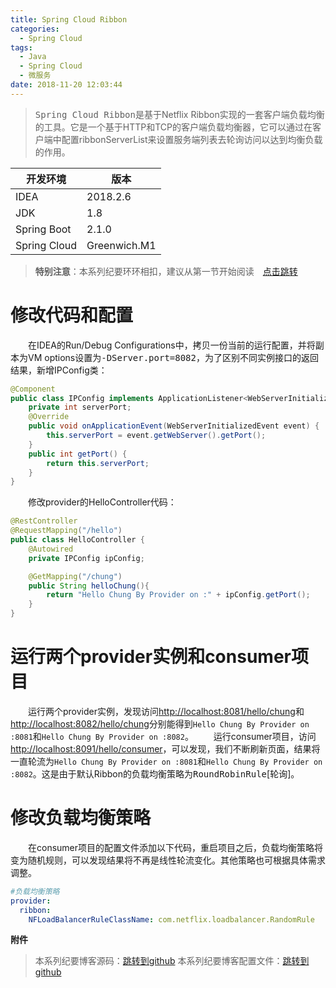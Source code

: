 ```yaml
---
title: Spring Cloud Ribbon
categories: 
  - Spring Cloud
tags:
  - Java
  - Spring Cloud
  - 微服务
date: 2018-11-20 12:03:44
---
```


> <kbd>Spring Cloud Ribbon</kbd>是基于Netflix Ribbon实现的一套客户端负载均衡的工具。它是一个基于HTTP和TCP的客户端负载均衡器，它可以通过在客户端中配置ribbonServerList来设置服务端列表去轮询访问以达到均衡负载的作用。

<!-- more -->

开发环境    |  版本
-------- | -----
IDEA | 2018.2.6
JDK  | 1.8
Spring Boot| 2.1.0
Spring Cloud| Greenwich.M1

> **特别注意**：本系列纪要环环相扣，建议从第一节开始阅读&emsp;[点击跳转](http://zhangchong.xin/2018/11/20/Spring%20Cloud%20%E5%AD%A6%E4%B9%A0%E7%BA%AA%E8%A6%81%E4%B8%80%EF%BC%9AEureka/)

# 修改代码和配置
&emsp;&emsp;在IDEA的Run/Debug Configurations中，拷贝一份当前的运行配置，并将副本为VM options设置为<kbd>-DServer.port=8082</kbd>，为了区别不同实例接口的返回结果，新增IPConfig类：
```java
@Component
public class IPConfig implements ApplicationListener<WebServerInitializedEvent> {
    private int serverPort;
    @Override
    public void onApplicationEvent(WebServerInitializedEvent event) {
        this.serverPort = event.getWebServer().getPort();
    }
    public int getPort() {
        return this.serverPort;
    }
}
```
&emsp;&emsp;修改provider的HelloController代码：
```java
@RestController
@RequestMapping("/hello")
public class HelloController {
    @Autowired
    private IPConfig ipConfig;

    @GetMapping("/chung")
    public String helloChung(){
        return "Hello Chung By Provider on :" + ipConfig.getPort();
    }
}
```

# 运行两个provider实例和consumer项目
&emsp;&emsp;运行两个provider实例，发现访问[http://localhost:8081/hello/chung](http://localhost:8081/hello/chung)和[http://localhost:8082/hello/chung](http://localhost:8082/hello/chung)分别能得到`Hello Chung By Provider on :8081`和`Hello Chung By Provider on :8082`。
&emsp;&emsp;运行consumer项目，访问[http://localhost:8091/hello/consumer](http://localhost:8091/hello/consumer)，可以发现，我们不断刷新页面，结果将一直轮流为`Hello Chung By Provider on :8081`和`Hello Chung By Provider on :8082`。这是由于默认Ribbon的负载均衡策略为<kbd>RoundRobinRule</kbd>[轮询]。

# 修改负载均衡策略
&emsp;&emsp;在consumer项目的配置文件添加以下代码，重启项目之后，负载均衡策略将变为随机规则，可以发现结果将不再是线性轮流变化。其他策略也可根据具体需求调整。
```yml
#负载均衡策略
provider:
  ribbon:
    NFLoadBalancerRuleClassName: com.netflix.loadbalancer.RandomRule
```

<kbd>**附件**</kbd>
> 本系列纪要博客源码：[跳转到github](https://github.com/chung567115/SpringCloud)
> 本系列纪要博客配置文件：[跳转到github](https://github.com/chung567115/SpringCloudConfig)
